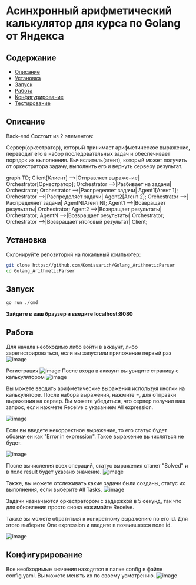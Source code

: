 # Асинхронный арифметический калькулятор для курса по Golang от Яндекса

## Содержание
- [Описание](#Описание)
- [Установка](#установка)
- [Запуск](#запуск)
- [Работа](#Работа)
- [Конфигурирование](#Конфигурирование)
- [Тестирование](#Тестирование)


## Описание

Back-end
Состоит из 2 элементов:

Сервер(оркестратор), который принимает арифметическое выражение, переводит его в набор последовательных задач и обеспечивает порядок их выполнения.
Вычислитель(агент), который может получить от оркестратора задачу, выполнить его и вернуть серверу результат.


graph TD;
    Client[Клиент] -->|Отправляет выражение| Orchestrator[Оркестратор];
    Orchestrator -->|Разбивает на задачи| Orchestrator;
    Orchestrator -->|Распределяет задачи| Agent1[Агент 1];
    Orchestrator -->|Распределяет задачи| Agent2[Агент 2];
    Orchestrator -->|Распределяет задачи| AgentN[Агент N];
    Agent1 -->|Возвращает результаты| Orchestrator;
    Agent2 -->|Возвращает результаты| Orchestrator;
    AgentN -->|Возвращает результаты| Orchestrator;
    Orchestrator -->|Возвращает итоговый результат| Client;

## Установка

Склонируйте репозиторий на локальный компьютер:

```bash
git clone https://github.com/Komissarich/Golang_ArithmeticParser
cd Golang_ArithmeticParser
```

## Запуск

```bash
go run ./cmd
```
**Зайдите в ваш браузер и введите localhost:8080**

## Работа
Для начала необходимо либо войти в аккаунт, либо зарегистрироваться, если вы запустили приложение первый раз
![image](https://github.com/user-attachments/assets/c9c01192-c00f-4fdd-867f-e96e6bfcd505)

Регистрация
![image](https://github.com/user-attachments/assets/963ebf0a-b5c5-499d-863c-58ad7d4502a5)
После входа в аккаунт вы увидите страницу с калькулятором
![image](https://github.com/user-attachments/assets/41c5d3a6-1a5d-417f-924d-57f819762d6f)

Вы можете вводить арифметические выражения используя кнопки на калькуляторе. После набора выражения, нажмите =, для отправки выражения на сервер.
Вы можете убедиться, что сервер получил ваш запрос, если нажмете Receive с указанием All expression. 

![image](https://github.com/user-attachments/assets/6392f91d-adb5-4c9e-9069-a3ebdd8c1d24)


Если вы введете некорректное выражение, то его статус будет обозначен как "Error in expression". Такое выражение вычисляться не будет.

![image](https://github.com/user-attachments/assets/c5e05ec5-fc26-42be-b75e-18583ac4ea3b)


После вычисления всех операций, статус выражения станет "Solved" и в поле result будет указано значение.
![image](https://github.com/user-attachments/assets/c5726535-ff61-4037-9fc2-d23e3b1501be)


Также, вы можете отслеживать какие задачи были созданы, статус их выполнения, если выберите All Tasks.
![image](https://github.com/user-attachments/assets/3aa0a20a-3c5a-413a-b629-3e08dbb4089b)


Задачи назначаются оркестратором с задержкой в 5 секунд, так что для обновления просто снова нажимайте Receive.

Также вы можете обратиться к конкретному выражению по его id. 
Для этого выберите One expression и введите в появившееся поле id.

![image](https://github.com/user-attachments/assets/55986c08-475d-4266-8d7c-ae773568aa03)


## Конфигурирование
Все необходимые значения находятся в папке config в файле config.yaml. Вы можете менять их по своему усмотрению.
![image](https://github.com/user-attachments/assets/c1df1203-4e3e-4168-909c-2855f84b43f9)
